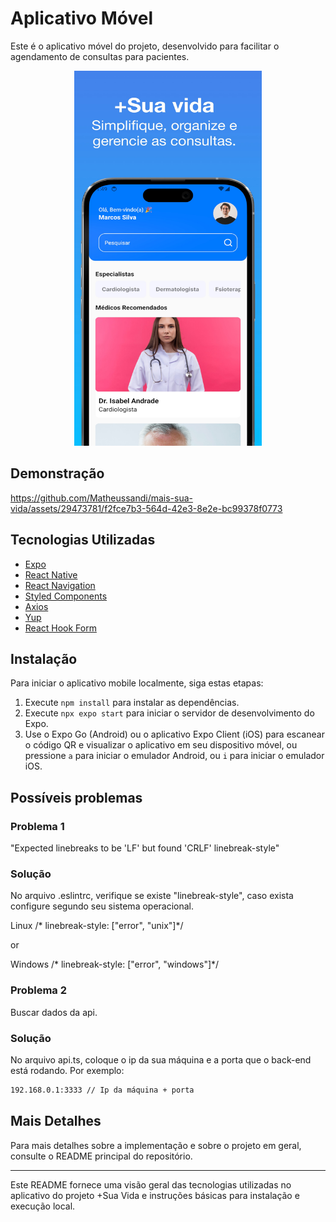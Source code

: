# Aplicativo Móvel

Este é o aplicativo móvel do projeto, desenvolvido para facilitar o agendamento de consultas para pacientes.

<p align="center">
    <img src="./src/assets/img/apresentation-mobile.jpg" alt="Apresentação" width="300" height="600">
</p>

## Demonstração
https://github.com/Matheussandi/mais-sua-vida/assets/29473781/f2fce7b3-564d-42e3-8e2e-bc99378f0773

## Tecnologias Utilizadas

- [Expo](https://expo.dev/)
- [React Native](https://reactnative.dev/)
- [React Navigation](https://reactnavigation.org/)
- [Styled Components](https://styled-components.com/)
- [Axios](https://axios-http.com/ptbr/docs/intro)
- [Yup](https://github.com/jquense/yup)
- [React Hook Form](https://react-hook-form.com/)

## Instalação

Para iniciar o aplicativo mobile localmente, siga estas etapas:

1. Execute `npm install` para instalar as dependências.
2. Execute `npx expo start` para iniciar o servidor de desenvolvimento do Expo.
3. Use o Expo Go (Android) ou o aplicativo Expo Client (iOS) para escanear o código QR e visualizar o aplicativo em seu dispositivo móvel, ou pressione `a` para iniciar o emulador Android, ou `i` para iniciar o emulador iOS.

## Possíveis problemas

### Problema 1
"Expected linebreaks to be 'LF' but found 'CRLF'  linebreak-style"

### Solução

No arquivo .eslintrc, verifique se existe "linebreak-style", caso exista configure segundo seu sistema operacional.

Linux
/* linebreak-style: ["error", "unix"]*/

or 

Windows
/* linebreak-style: ["error", "windows"]*/


### Problema 2

Buscar dados da api.

### Solução

No arquivo api.ts, coloque o ip da sua máquina e a porta que o back-end está rodando. Por exemplo: 
```bash
192.168.0.1:3333 // Ip da máquina + porta
```

## Mais Detalhes

Para mais detalhes sobre a implementação e sobre o projeto em geral, consulte o README principal do repositório.

---

Este README fornece uma visão geral das tecnologias utilizadas no aplicativo do projeto +Sua Vida e instruções básicas para instalação e execução local.